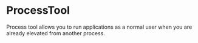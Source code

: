 # ProcessTool
Process tool allows you to run applications as a normal user when you are already elevated from another process.
